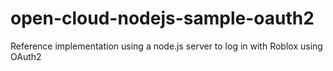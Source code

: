 # open-cloud-nodejs-sample-oauth2
Reference implementation using a node.js server to log in with Roblox using OAuth2
